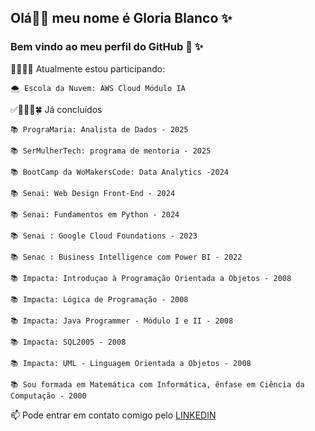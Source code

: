 ## Olá👋😉 meu nome é **Gloria Blanco** ✨ 
### Bem vindo ao meu perfil do GitHub 🐥 ✨ 

👩🏻‍💻🍀 Atualmente estou participando:

    🌨️ Escola da Nuvem: AWS Cloud Módulo IA 


✅👩🏻‍💻🍀 Já concluídos

	📚 PrograMaria: Analista de Dados - 2025

	📚 SerMulherTech: programa de mentoria - 2025

	📚 BootCamp da WoMakersCode: Data Analytics -2024

	📚 Senai: Web Design Front-End - 2024

	📚 Senai: Fundamentos em Python - 2024

	📚 Senai : Google Cloud Foundations - 2023

	📚 Senac : Business Intelligence com Power BI - 2022

	📚 Impacta: Introduçao à Programação Orientada a Objetos - 2008

	📚 Impacta: Lógica de Programação - 2008
	
	📚 Impacta: Java Programmer - Módulo I e II - 2008

	📚 Impacta: SQL2005 - 2008

	📚 Impacta: UML - Linguagem Orientada a Objetos - 2008

    📚 Sou formada em Matemática com Informática, ênfase em Ciência da Computação - 2000
	

📫 Pode entrar em contato comigo pelo [LINKEDIN](https://www.linkedin.com/in/gloriablanco/)
  
